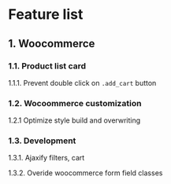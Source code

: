 # Feature list
## 1. Woocommerce
### 1.1. Product list card
1.1.1. Prevent double click on <code>.add_cart</code> button
### 1.2. Wocoommerce customization
1.2.1 Optimize style build and overwriting
### 1.3. Development
1.3.1. Ajaxify filters, cart

1.3.2. Overide woocommerce form field classes